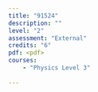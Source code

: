 ```yaml
---
title: "91524"
description: ""
level: "2"
assessment: "External"
credits: "6"
pdf: <pdf>
courses:
    - "Physics Level 3"
    
---
```

